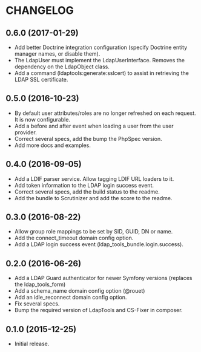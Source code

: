 CHANGELOG
=========

0.6.0 (2017-01-29)
------------------
  * Add better Doctrine integration configuration (specify Doctrine entity manager names, or disable them).
  * The LdapUser must implement the LdapUserInterface. Removes the dependency on the LdapObject class.
  * Add a command (ldaptools:generate:sslcert) to assist in retrieving the LDAP SSL certificate.

0.5.0 (2016-10-23)
------------------
  * By default user attributes/roles are no longer refreshed on each request. It is now configurable.
  * Add a before and after event when loading a user from the user provider.
  * Correct several specs, add the bump the PhpSpec version.
  * Add more docs and examples.

0.4.0 (2016-09-05)
------------------
  * Add a LDIF parser service. Allow tagging LDIF URL loaders to it.
  * Add token information to the LDAP login success event.
  * Correct several specs, add the build status to the readme.
  * Add the bundle to Scrutinizer and add the score to the readme.

0.3.0 (2016-08-22)
------------------
  * Allow group role mappings to be set by SID, GUID, DN or name.
  * Add the connect_timeout domain config option.
  * Add a LDAP login success event (ldap_tools_bundle.login.success).

0.2.0 (2016-06-26)
------------------
  * Add a LDAP Guard authenticator for newer Symfony versions (replaces the ldap_tools_form)
  * Add a schema_name domain config option (@rouet)
  * Add an idle_reconnect domain config option.
  * Fix several specs.
  * Bump the required version of LdapTools and CS-Fixer in composer. 

0.1.0 (2015-12-25)
------------------
  * Initial release.
